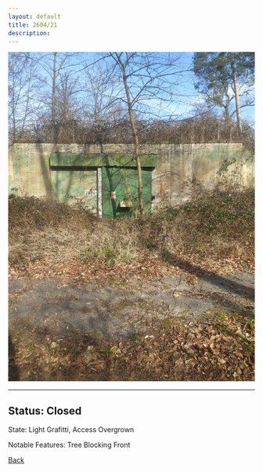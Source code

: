 ```yaml
---
layout: default
title: 2604/21
description: 
---
```

![image](https://raw.githubusercontent.com/Feuerstern3001/feuerstern3001.github.io/main/forest/bunker/2604-21.jpeg)

* * *

## Status: Closed

State: Light Grafitti, Access Overgrown

Notable Features: Tree Blocking Front

[Back](/./forest/bunker.html)

